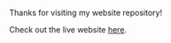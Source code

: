 Thanks for visiting my website repository!

Check out the live website [here](https://laurasprauer.com/).
